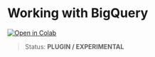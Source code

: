 # Working with BigQuery

[![Open in Colab](https://colab.research.google.com/assets/colab-badge.svg)](https://colab.research.google.com/drive/1XJizXkpUldseE_WvjDZdSCJ6n58aRwJr)



> Status: **PLUGIN / EXPERIMENTAL**